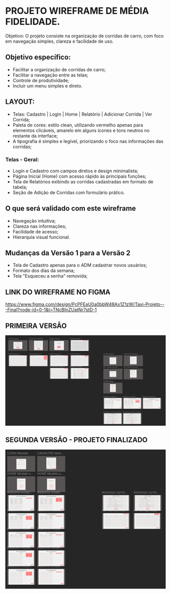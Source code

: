 # PROJETO WIREFRAME DE MÉDIA FIDELIDADE.
Objetivo: O projeto consiste na organização de corridas de carro, com foco em navegação simples, clareza e facilidade de uso.


## Objetivo específico:
* Facilitar a organização de corridas de carro;
* Facilitar a navegação entre as telas;
* Controle de produtividade;
* Incluir um menu simples e direto.


## LAYOUT:
* Telas: Cadastro | Login | Home | Relatório | Adicionar Corrida | Ver Corrida;
* Paleta de cores: estilo clean, utilizando vermelho apenas para elementos clicáveis, amarelo em alguns ícones e tons neutros no restante da interface;
* A tipografia é simples e legível, priorizando o foco nas informações das corridas;


### Telas - Geral:
* Login e Cadastro com campos diretos e design minimalista;
* Página Inicial (Home) com acesso rápido às principais funções;
* Tela de Relatórios exibindo as corridas cadastradas em formato de tabela;
* Seção de Adição de Corridas com formulário prático.


## O que será validado com este wireframe
* Navegação intuitiva;
* Clareza nas informações;
* Facilidade de acesso;
* Hierarquia visual funcional.


## Mudanças da Versão 1 para a Versão 2
* Tela de Cadastro apenas para o ADM cadastrar novos usuários;
* Formato dos dias da semana;
* Tela "Esqueceu a senha" removida;


## LINK DO WIREFRAME NO FIGMA
https://www.figma.com/design/PcPFEaU0a0bbW48Ax1Z1zW/Taxi-Projeto---Final?node-id=0-1&t=TNcBInZUatNr7stD-1


## PRIMEIRA VERSÃO
<img src="./assets/v1/tela v1 tudo.png" alt="PROJETO WIREFRAME DE MÉDIA FIDELIDADE">

## SEGUNDA VERSÃO - PROJETO FINALIZADO
<img src="./assets/v2/tela v2 pronta tudo.png" alt="PROJETO WIREFRAME DE MÉDIA FIDELIDADE">